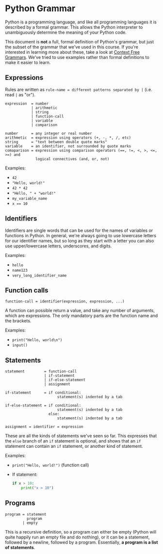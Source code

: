 # Python Grammar

Python is a programming language, and like all programming languages it is
described by a formal grammar. This allows the Python interpreter to
unambiguously determine the meaning of your Python code.

This document is **not** a full, formal definition of Python's grammar, but
just the subset of the grammar that we've used in this course. If you're
interested in learning more about these, take a look at [Context Free
Grammars][cfg]. We've tried to use examples rather than formal definitions to
make it easier to learn.

[cfg]: https://en.wikipedia.org/wiki/Context-free_grammar

## Expressions

Rules are written as `rule-name = different patterns separated by |` (i.e. read
`|` as "or").

```
expression  = number
            | arithmetic
            | string
            | function-call
            | variable
            | comparison

number      = any integer or real number
arithmetic  = expression using operators (+, -, *, /, etc)
string      = "text between double quote marks"
variable    = an identifier, not surrounded by quote marks
comaparison = expression using comparison operators (==, !=, <, >, <=, >=) and
              logical connectives (and, or, not)
```

Examples:

* `42`
* `"Hello, world!"`
* `42 * 42`
* `"Hello, " + "world!"`
* `my_variable_name`
* `x == 10`

## Identifiers

Identifiers are single words that can be used for the names of variables or
functions in Python. In general, we're always going to use lowercase letters
for our identifier names, but so long as they start with a letter you can also
use upper/lowercase letters, underscores, and digits.

Examples:

* `hello`
* `name123`
* `very_long_identifier_name`

## Function calls

```
function-call = identifier(expression, expression, ...)
```

A function can possible return a value, and take any number of arguments, which
are expressions. The only mandatory parts are the function name and the
brackets.

Examples:

* `print("Hello, world\n")`
* `input()`

## Statements

```
statement         = function-call
                  | if-statement
                  | if-else-statement
                  | assignment

if-statement      = if conditional:
                        statement(s) indented by a tab

if-else-statement = if conditional:
                        statement(s) indented by a tab
                    else:
                        statement(s) indented by a tab

assignment = identifier = expression
```

These are all the kinds of statements we've seen so far. This expresses that
the `else` branch of an `if` statement is optional, and shows that an `if`
statement can contain an `if` statement, or another kind of statement.

Examples:

* `print("Hello, world!")` (function call)
* If statement:

  ```python
  if x > 10:
      print("x > 10")
  ```

## Programs

```
program = statement
          program
        | empty
```

This is a recursive definition, so a program can either be empty (Python will
quite happily run an empty file and do nothing), or it can be a statement,
followed by a newline, followed by a program. Essentially, **a program is a
list of statements**.
